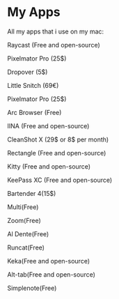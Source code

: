 # My Apps
All my apps that i use on my mac:

Raycast (Free and open-source)

Pixelmator Pro (25$)

Dropover (5$)

Little Snitch (69€)

Pixelmator Pro (25$)

Arc Browser (Free)

IINA (Free and open-source)

CleanShot X (29$ or 8$ per month)

Rectangle (Free and open-source)

Kitty (Free and open-source)

KeePass XC (Free and open-source)

Bartender 4(15$)

Multi(Free)

Zoom(Free)

Al Dente(Free)

Runcat(Free)

Keka(Free and open-source)

Alt-tab(Free and open-source)

Simplenote(Free)